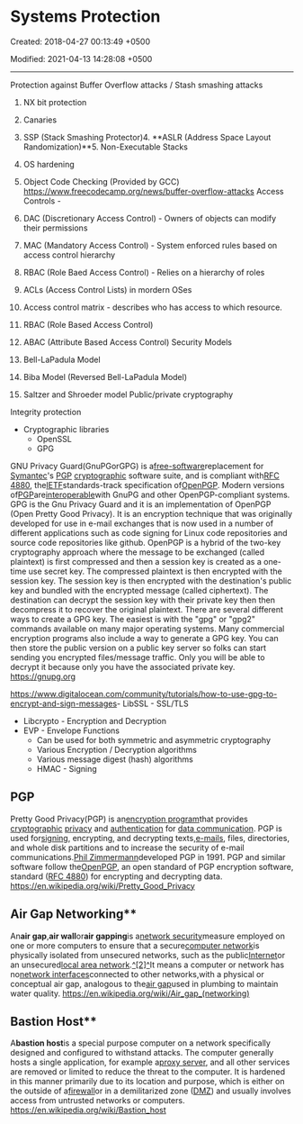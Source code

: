 # Systems Protection

Created: 2018-04-27 00:13:49 +0500

Modified: 2021-04-13 14:28:08 +0500

---

Protection against Buffer Overflow attacks / Stash smashing attacks

1.  NX bit protection

2.  Canaries

3.  SSP (Stack Smashing Protector)4.  **ASLR (Address Space Layout Randomization)**5.  Non-Executable Stacks

6.  OS hardening

7.  Object Code Checking (Provided by GCC)
<https://www.freecodecamp.org/news/buffer-overflow-attacks>
Access Controls -

1.  DAC (Discretionary Access Control) - Owners of objects can modify their permissions

2.  MAC (Mandatory Access Control) - System enforced rules based on access control hierarchy

3.  RBAC (Role Baed Access Control) - Relies on a hierarchy of roles

4.  ACLs (Access Control Lists) in mordern OSes

5.  Access control matrix - describes who has access to which resource.

6.  RBAC (Role Based Access Control)

7.  ABAC (Attribute Based Access Control)
Security Models

1.  Bell-LaPadula Model

2.  Biba Model (Reversed Bell-LaPadula Model)

3.  Saltzer and Shroeder model
Public/private cryptography

Integrity protection
-   Cryptographic libraries
    -   OpenSSL
    -   GPG

GNU Privacy Guard(GnuPGorGPG) is a[free-software](https://en.wikipedia.org/wiki/Free-software)replacement for [Symantec](https://en.wikipedia.org/wiki/NortonLifeLock)'s [PGP](https://en.wikipedia.org/wiki/Pretty_Good_Privacy) [cryptographic](https://en.wikipedia.org/wiki/Cryptography) software suite, and is compliant with[RFC 4880](https://tools.ietf.org/html/rfc4880), the[IETF](https://en.wikipedia.org/wiki/Internet_Engineering_Task_Force)standards-track specification of[OpenPGP](https://en.wikipedia.org/wiki/Pretty_Good_Privacy#OpenPGP). Modern versions of[PGP](https://en.wikipedia.org/wiki/Pretty_Good_Privacy)are[interoperable](https://en.wikipedia.org/wiki/Interoperability)with GnuPG and other OpenPGP-compliant systems.
GPG is the Gnu Privacy Guard and it is an implementation of OpenPGP (Open Pretty Good Privacy). It is an encryption technique that was originally developed for use in e-mail exchanges that is now used in a number of different applications such as code signing for Linux code repositories and source code repositories like github. OpenPGP is a hybrid of the two-key cryptography approach where the message to be exchanged (called plaintext) is first compressed and then a session key is created as a one-time use secret key. The compressed plaintext is then encrypted with the session key. The session key is then encrypted with the destination's public key and bundled with the encrypted message (called ciphertext). The destination can decrypt the session key with their private key then then decompress it to recover the original plaintext.
There are several different ways to create a GPG key. The easiest is with the "gpg" or "gpg2" commands available on many major operating systems. Many commercial encryption programs also include a way to generate a GPG key. You can then store the public version on a public key server so folks can start sending you encrypted files/message traffic. Only you will be able to decrypt it because only you have the associated private key.
<https://gnupg.org>

<https://www.digitalocean.com/community/tutorials/how-to-use-gpg-to-encrypt-and-sign-messages>-   LibSSL - SSL/TLS
-   Libcrypto - Encryption and Decryption
-   EVP - Envelope Functions
    -   Can be used for both symmetric and asymmetric cryptography
    -   Various Encryption / Decryption algorithms
    -   Various message digest (hash) algorithms
    -   HMAC - Signing
## PGP

Pretty Good Privacy(PGP) is an[encryption program](https://en.wikipedia.org/wiki/Encryption_software)that provides [cryptographic](https://en.wikipedia.org/wiki/Cryptographic) [privacy](https://en.wikipedia.org/wiki/Privacy) and [authentication](https://en.wikipedia.org/wiki/Authentication) for [data communication](https://en.wikipedia.org/wiki/Data_communication). PGP is used for[signing](https://en.wikipedia.org/wiki/Digital_signature), encrypting, and decrypting texts,[e-mails](https://en.wikipedia.org/wiki/Email), files, directories, and whole disk partitions and to increase the security of e-mail communications.[Phil Zimmermann](https://en.wikipedia.org/wiki/Phil_Zimmermann)developed PGP in 1991.
PGP and similar software follow the[OpenPGP](https://en.wikipedia.org/wiki/Pretty_Good_Privacy#OpenPGP), an open standard of PGP encryption software, standard ([RFC 4880](https://en.wikipedia.org/wiki/Request_for_Comments)) for encrypting and decrypting data.
<https://en.wikipedia.org/wiki/Pretty_Good_Privacy>

## Air Gap Networking**

An**air gap**,**air wall**or**air gapping**is a[network security](https://en.wikipedia.org/wiki/Network_security)measure employed on one or more computers to ensure that a secure[computer network](https://en.wikipedia.org/wiki/Computer_network)is physically isolated from unsecured networks, such as the public[Internet](https://en.wikipedia.org/wiki/Internet)or an unsecured[local area network](https://en.wikipedia.org/wiki/Local_area_network).[^[2]^](https://en.wikipedia.org/wiki/Air_gap_(networking)#cite_note-2)It means a computer or network has no[network interfaces](https://en.wikipedia.org/wiki/Network_interface)connected to other networks,with a physical or conceptual air gap, analogous to the[air gap](https://en.wikipedia.org/wiki/Air_gap_(plumbing))used in plumbing to maintain water quality.
<https://en.wikipedia.org/wiki/Air_gap_(networking)>

## Bastion Host**

A**bastion host**is a special purpose computer on a network specifically designed and configured to withstand attacks. The computer generally hosts a single application, for example a[proxy server](https://en.wikipedia.org/wiki/Proxy_server), and all other services are removed or limited to reduce the threat to the computer. It is hardened in this manner primarily due to its location and purpose, which is either on the outside of a[firewall](https://en.wikipedia.org/wiki/Firewall_(computing))or in a demilitarized zone ([DMZ](https://en.wikipedia.org/wiki/Demilitarized_zone_(computing))) and usually involves access from untrusted networks or computers.
<https://en.wikipedia.org/wiki/Bastion_host>